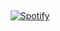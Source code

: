&nbsp;<div align="center">
  [![Spotify](https://thamoddya.me/)](https://open.spotify.com/user/omnitenebris)
</div>

&nbsp;
</div>
